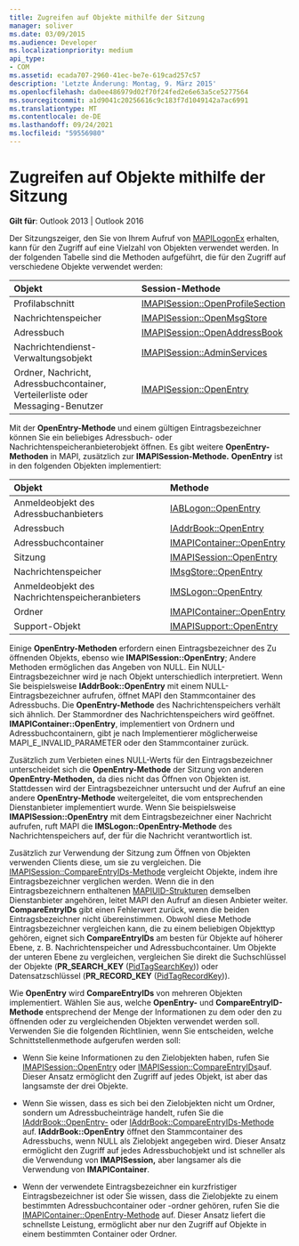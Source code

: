 ```yaml
---
title: Zugreifen auf Objekte mithilfe der Sitzung
manager: soliver
ms.date: 03/09/2015
ms.audience: Developer
ms.localizationpriority: medium
api_type:
- COM
ms.assetid: ecada707-2960-41ec-be7e-619cad257c57
description: 'Letzte Änderung: Montag, 9. März 2015'
ms.openlocfilehash: da0ee486979d02f70f24fed2e6e63a5ce5277564
ms.sourcegitcommit: a1d9041c20256616c9c183f7d1049142a7ac6991
ms.translationtype: MT
ms.contentlocale: de-DE
ms.lasthandoff: 09/24/2021
ms.locfileid: "59556980"
---
```

# <a name="accessing-objects-by-using-the-session"></a>Zugreifen auf Objekte mithilfe der Sitzung

  
  
**Gilt für**: Outlook 2013 | Outlook 2016 
  
Der Sitzungszeiger, den Sie von Ihrem Aufruf von [MAPILogonEx](mapilogonex.md) erhalten, kann für den Zugriff auf eine Vielzahl von Objekten verwendet werden. In der folgenden Tabelle sind die Methoden aufgeführt, die für den Zugriff auf verschiedene Objekte verwendet werden: 
  
|**Objekt**|**Session-Methode**|
|:-----|:-----|
|Profilabschnitt  <br/> |[IMAPISession::OpenProfileSection](imapisession-openprofilesection.md) <br/> |
|Nachrichtenspeicher  <br/> |[IMAPISession::OpenMsgStore](imapisession-openmsgstore.md) <br/> |
|Adressbuch  <br/> |[IMAPISession::OpenAddressBook](imapisession-openaddressbook.md) <br/> |
|Nachrichtendienst-Verwaltungsobjekt  <br/> |[IMAPISession::AdminServices](imapisession-adminservices.md) <br/> |
|Ordner, Nachricht, Adressbuchcontainer, Verteilerliste oder Messaging-Benutzer  <br/> |[IMAPISession::OpenEntry](imapisession-openentry.md) <br/> |
   
Mit der **OpenEntry-Methode** und einem gültigen Eintragsbezeichner können Sie ein beliebiges Adressbuch- oder Nachrichtenspeicheranbieterobjekt öffnen. Es gibt weitere **OpenEntry-Methoden** in MAPI, zusätzlich zur **IMAPISession-Methode.** **OpenEntry** ist in den folgenden Objekten implementiert: 
  
|**Objekt**|**Methode**|
|:-----|:-----|
|Anmeldeobjekt des Adressbuchanbieters  <br/> |[IABLogon::OpenEntry](iablogon-openentry.md) <br/> |
|Adressbuch  <br/> |[IAddrBook::OpenEntry](iaddrbook-openentry.md) <br/> |
|Adressbuchcontainer  <br/> |[IMAPIContainer::OpenEntry](imapicontainer-openentry.md) <br/> |
|Sitzung  <br/> |[IMAPISession::OpenEntry](imapisession-openentry.md) <br/> |
|Nachrichtenspeicher  <br/> |[IMsgStore::OpenEntry](imsgstore-openentry.md) <br/> |
|Anmeldeobjekt des Nachrichtenspeicheranbieters  <br/> |[IMSLogon::OpenEntry](imslogon-openentry.md) <br/> |
|Ordner  <br/> |[IMAPIContainer::OpenEntry](imapicontainer-openentry.md) <br/> |
|Support-Objekt  <br/> |[IMAPISupport::OpenEntry](imapisupport-openentry.md) <br/> |
   
Einige **OpenEntry-Methoden** erfordern einen Eintragsbezeichner des Zu öffnenden Objekts, ebenso wie **IMAPISession::OpenEntry**; Andere Methoden ermöglichen das Angeben von NULL. Ein NULL-Eintragsbezeichner wird je nach Objekt unterschiedlich interpretiert. Wenn Sie beispielsweise **IAddrBook::OpenEntry** mit einem NULL-Eintragsbezeichner aufrufen, öffnet MAPI den Stammcontainer des Adressbuchs. Die **OpenEntry-Methode** des Nachrichtenspeichers verhält sich ähnlich. Der Stammordner des Nachrichtenspeichers wird geöffnet. **IMAPIContainer::OpenEntry**, implementiert von Ordnern und Adressbuchcontainern, gibt je nach Implementierer möglicherweise MAPI_E_INVALID_PARAMETER oder den Stammcontainer zurück. 
  
Zusätzlich zum Verbieten eines NULL-Werts für den Eintragsbezeichner unterscheidet sich die **OpenEntry-Methode** der Sitzung von anderen **OpenEntry-Methoden,** da dies nicht das Öffnen von Objekten ist. Stattdessen wird der Eintragsbezeichner untersucht und der Aufruf an eine andere **OpenEntry-Methode** weitergeleitet, die vom entsprechenden Dienstanbieter implementiert wurde. Wenn Sie beispielsweise **IMAPISession::OpenEntry** mit dem Eintragsbezeichner einer Nachricht aufrufen, ruft MAPI die **IMSLogon::OpenEntry-Methode** des Nachrichtenspeichers auf, der für die Nachricht verantwortlich ist. 
  
Zusätzlich zur Verwendung der Sitzung zum Öffnen von Objekten verwenden Clients diese, um sie zu vergleichen. Die [IMAPISession::CompareEntryIDs-Methode](imapisession-compareentryids.md) vergleicht Objekte, indem ihre Eintragsbezeichner verglichen werden. Wenn die in den Eintragsbezeichnern enthaltenen [MAPIUID-Strukturen](mapiuid.md) demselben Dienstanbieter angehören, leitet MAPI den Aufruf an diesen Anbieter weiter. **CompareEntryIDs** gibt einen Fehlerwert zurück, wenn die beiden Eintragsbezeichner nicht übereinstimmen. Obwohl diese Methode Eintragsbezeichner vergleichen kann, die zu einem beliebigen Objekttyp gehören, eignet sich **CompareEntryIDs** am besten für Objekte auf höherer Ebene, z. B. Nachrichtenspeicher und Adressbuchcontainer. Um Objekte der unteren Ebene zu vergleichen, vergleichen Sie direkt die Suchschlüssel der Objekte (**PR_SEARCH_KEY** ([PidTagSearchKey](pidtagsearchkey-canonical-property.md))) oder Datensatzschlüssel (**PR_RECORD_KEY** ([PidTagRecordKey](pidtagrecordkey-canonical-property.md))). 
  
Wie **OpenEntry** wird **CompareEntryIDs** von mehreren Objekten implementiert. Wählen Sie aus, welche **OpenEntry-** und **CompareEntryID-Methode** entsprechend der Menge der Informationen zu dem oder den zu öffnenden oder zu vergleichenden Objekten verwendet werden soll. Verwenden Sie die folgenden Richtlinien, wenn Sie entscheiden, welche Schnittstellenmethode aufgerufen werden soll: 
  
- Wenn Sie keine Informationen zu den Zielobjekten haben, rufen Sie [IMAPISession::OpenEntry](imapisession-openentry.md) oder [IMAPISession::CompareEntryIDs](imapisession-compareentryids.md)auf. Dieser Ansatz ermöglicht den Zugriff auf jedes Objekt, ist aber das langsamste der drei Objekte.
    
- Wenn Sie wissen, dass es sich bei den Zielobjekten nicht um Ordner, sondern um Adressbucheinträge handelt, rufen Sie die [IAddrBook::OpenEntry-](iaddrbook-openentry.md) oder [IAddrBook::CompareEntryIDs-Methode](iaddrbook-compareentryids.md) auf. **IAddrBook::OpenEntry** öffnet den Stammcontainer des Adressbuchs, wenn NULL als Zielobjekt angegeben wird. Dieser Ansatz ermöglicht den Zugriff auf jedes Adressbuchobjekt und ist schneller als die Verwendung von **IMAPISession,** aber langsamer als die Verwendung von **IMAPIContainer**.
    
- Wenn der verwendete Eintragsbezeichner ein kurzfristiger Eintragsbezeichner ist oder Sie wissen, dass die Zielobjekte zu einem bestimmten Adressbuchcontainer oder -ordner gehören, rufen Sie die [IMAPIContainer::OpenEntry-Methode](imapicontainer-openentry.md) auf. Dieser Ansatz liefert die schnellste Leistung, ermöglicht aber nur den Zugriff auf Objekte in einem bestimmten Container oder Ordner. 
    

